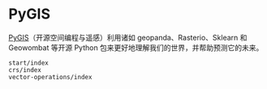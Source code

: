 # PyGIS 

[PyGIS](https://pygis.io/)（开源空间编程与遥感）利用诸如 geopanda、Rasterio、Sklearn 和 Geowombat 等开源 Python 包来更好地理解我们的世界，并帮助预测它的未来。

```{toctree}
start/index
crs/index
vector-operations/index
```

